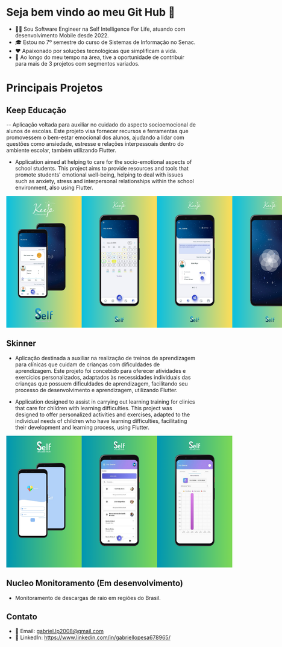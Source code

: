 # Seja bem vindo ao meu Git Hub 👋

- 👩‍💻 Sou Software Engineer na Self Intelligence For Life, atuando com desenvolvimento Mobile desde 2022.
- 🎓 Estou no 7º semestre do curso de Sistemas de Informação no Senac.
- ❤ Apaixonado por soluções tecnológicas que simplificam a vida.
- 🚀 Ao longo do meu tempo na área, tive a oportunidade de contribuir para mais de 3 projetos com segmentos variados.

# Principais Projetos
## Keep Educação
-- Aplicação voltada para auxiliar no cuidado do aspecto socioemocional de alunos de escolas. Este projeto visa fornecer recursos e ferramentas que promovessem o bem-estar emocional dos alunos, ajudando a lidar com questões como ansiedade, estresse e relações interpessoais dentro do ambiente escolar, também utilizando Flutter.
  
- Application aimed at helping to care for the socio-emotional aspects of school students. This project aims to provide resources and tools that promote students' emotional well-being, helping to deal with issues such as anxiety, stress and interpersonal relationships within the school environment, also using Flutter.
 <div style="display: flex;">
  <img alt="" src="https://github.com/lopix320/lopix320/blob/main/Design%20sem%20nome%20(1).png" width="200" height="350">
  <img alt="" src="https://github.com/lopix320/lopix320/blob/main/Design%20sem%20nome%20(2).png" width="200" height="350">
  <img alt="" src="https://github.com/lopix320/lopix320/blob/main/Design%20sem%20nome%20(3).png" width="200" height="350">
  <img alt="" src="https://github.com/lopix320/lopix320/blob/main/Design%20sem%20nome%20(4).png" width="200" height="350">
</div>

## Skinner
- Aplicação destinada a auxiliar na realização de treinos de aprendizagem para clínicas que cuidam de crianças com dificuldades de aprendizagem. Este projeto foi concebido para oferecer atividades e exercícios personalizados, adaptados às necessidades individuais das crianças que possuem dificuldades de aprendizagem, facilitando seu processo de desenvolvimento e aprendizagem, utilizando Flutter.
  
- Application designed to assist in carrying out learning training for clinics that care for children with learning difficulties. This project was designed to offer personalized activities and exercises, adapted to the individual needs of children who have learning difficulties, facilitating their development and learning process, using Flutter.
 <div style="display: flex;">
  <img alt="" src="https://github.com/lopix320/lopix320/blob/main/Skinner.png" width="200" height="350">
  <img alt="" src="https://github.com/lopix320/lopix320/blob/main/Skinner%20(1).png" width="200" height="350">
  <img alt="" src="https://github.com/lopix320/lopix320/blob/main/Skinner%20(2).png" width="200" height="350">
</div>



## Nucleo Monitoramento (Em desenvolvimento)
- Monitoramento de descargas de raio em regiões do Brasil.

## Contato
- 📧 Email: gabriel.lp2008@gmail.com
- 🔗 LinkedIn: https://www.linkedin.com/in/gabriellopesa678965/
